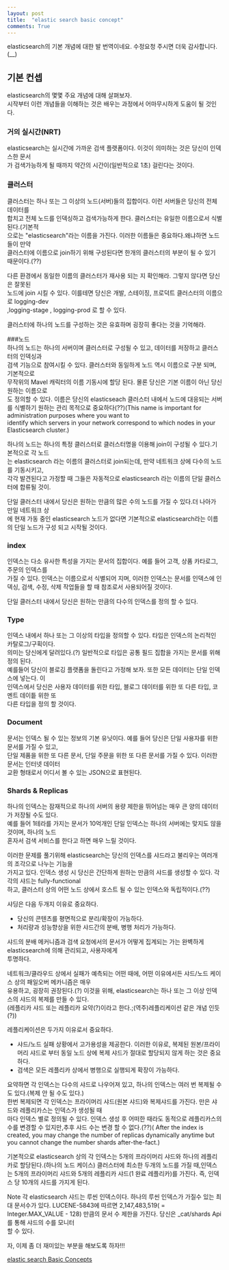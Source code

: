 ```yaml
---
layout: post
title:  "elastic search basic concept"
comments: True
---
```


elasticsearch의 기본 개념에 대한 발 번역이네요. 수정요청 주시면 더욱 감사합니다.(__)  
    
## 기본 컨셉  
elasticsearch의 몇몇 주요 개념에 대해 살펴보자.     
시작부터 이런 개념들을 이해하는 것은 배우는 과정에서 어마무시하게 도움이 될 것인다.   

### 거의 실시간(NRT)     
elasticsearch는 실시간에 가까운 검색 플랫폼이다. 이것이 의미하는 것은 당신이 인덱스한 문서    
가 검색가능하게 될 때까지 약간의 시간이(일반적으로 1초) 걸린다는 것이다.    

### 클러스터     
클러스터는 하나 또는 그 이상의 노드(서버)들의 집합이다. 이런 서버들은 당신의 전체 데이터를    
합치고 전체 노드를 인덱싱하고 검색가능하게 한다. 클러스터는 유일한 이름으로서 식별된다.(기본적    
으로는 "elasticsearch"라는 이름을 가진다. 이러한 이름들은 중요하다.왜냐하면 노드들이 만약  
클러스터에 이름으로 join하기 위해 구성된다면 한개의 클러스터의 부분이 될 수 있기 때문이다.(??)  

다른 환경에서 동일한 이름의 클러스터가 재사용 되는 지 확인해라. 그렇지 않다면 당신은 잘못된  
노드에 join 시킬 수 있다. 이를테면 당신은 개발, 스테이징, 프로덕트 클러스터의 이름으로 logging-dev  
,logging-stage , logging-prod 로 할 수 있다.  
  
클러스터에 하나의 노드를 구성하는 것은 유효하며 굉장히 좋다는 것을 기억해라.  

###노드  
하나의 노드는 하나의 서버이며 클러스터로 구성될 수 있고, 데이터를 저장하고 클러스터의 인덱싱과  
검색 기능으로 참여시킬 수 있다. 클러스터와 동일하게 노드 역시 이름으로 구분 되며, 기본적으로  
무작위의 Mavel 캐릭터의 이름 기동시에 할당 된다. 몰론 당신은 기본 이름이 아닌 당신 원하는 이름으로  
도 정의할 수 있다. 이름은 당신의 elasticseach 클러스터 내에서 노드에 대응되는 서버를 식별하기 원하는
 관리 목적으로 중요하다(??)(This name is important for administration purposes where you want to   
 identify which servers in your network correspond to which nodes in your Elasticsearch cluster.)  
   
하나의 노드는 하나의 특정 클러스터로 클러스터명을 이용해 join이 구성될 수 있다.기본적으로 각 노드   
는 elasticsearch 라는 이름의 클러스터로 join되는데, 만약 네트워크 상에  다수의 노드를 기동시키고,  
각각 발견된다고 가정할 때 그들은 자동적으로 elasticsearch 라는 이름의 단일 클러스터에 합류될 것이.  
  
단일 클러스터 내에서 당신은 원하는 만큼의 많은 수의 노드를 가질 수 있다.더 나아가 만일 네트워크 상  
에 현재 가동 중인 elasticsearch 노드가 없다면 기본적으로 elasticsearch라는 이름의 단일 노드가 구성
되고 시작될 것이다.

### index  
인덱스는 다소 유사한 특성을 가지는 문서의 집합이다. 예를 들어 고객, 상품 카타로그, 주문의 인덱스를  
가질 수 있다. 인덱스는 이름으로서 식별되어 지며, 이러한 인덱스는 문서를 인덱스에 인덱싱, 검색, 수정, 
삭제 작업들을 할 때 참조로서 사용되어질 것이다.  
  
단일 클러스터 내에서 당신은 원하는 만큼의 다수의 인덱스를 정의 할 수 있다.
  
### Type   
인덱스 내에서 하나 또는 그 이상의 타입을 정의할 수 있다. 타입은 인덱스의 논리적인 카탈로그/구획이다.  
의미는 당신에게 달려있다.(?) 일반적으로 타입은 공통 필드 집합을 가지는 문서를 위해 정의 된다.  
예를들어 당신이 블로깅 플랫폼을 돌린다고 가정해 보자. 또한 모든 데이터는 단일 인덱스에 넣는다. 이  
인덱스에서 당신은 사용자 데이터를 위한 타입, 블로그 데이터를 위한 또 다른 타입, 코멘트 데이틑 위한 또  
다른 타입을 정의 할 것이다.

### Document  
문서는 인덱스 될 수 있는 정보의 기본 유닛이다. 예를 들어 당신은 단일 사용자를 위한 문서를 가질 수 있고,  
단일 제품을 위한 또 다른 문서, 단일 주문을 위한 또 다른 문서를 가질 수 있다. 이러한 문서는 인터넷 데이터  
교환 형태로서 어디서 볼 수 있는 JSON으로 표현된다.  
  
### Shards & Replicas  
하나의 인덱스는 잠재적으로 하나의 서버의 용량 제한을 뛰어넘는 매우 큰 양의 데이터가 저장될 수도 있다.  
예를 들어 1테라를 가지는 문서가 10억개인 단일 인덱스는 하나의 서버에는 맞지도 않을 것이며, 하나의 노드  
혼자서 검색 서비스를 한다고 하면 매우 느릴 것이다.  
  
이러한 문제를 풀기위해 elasticsearch는 당신의 인덱스를 샤드라고 불리우는 여러개의 조각으로 나누는 기능을  
가지고 있다. 인덱스 생성 시 당신은 간단하게 원하는 만큼의 샤드를 생성할 수 있다. 각각의 샤드는 fully-functional  
하고, 클러스터 상의 어떤 노드 상에서 호스트 될 수 있는 인덱스와 독립적이다.(??)  
  
샤딩은 다음 두개지 이유로 중요하다.
 * 당신의 콘텐츠를 평면적으로 분리/확장이 가능하다.  
 * 처리량과 성능향상을 위한 샤드간의 분배, 병행 처리가 가능하다.  
   
샤드의 분배 메커니즘과 검색 요청에서의 문서가 어떻게 집계되는 가는 완벽하게 elasticsearch에 의해 관리되고, 사용자에게  
투명하다.  

네트워크/클라우드 상에서 실패가 예측되는 어떤 때에, 어떤 이유에서든 샤드/노드 케이스 상의 패일오버 메카니즘은 매우  
유용하고, 굉장히 권장된다.(?)  이것을 위해, elasticsearch는 하나 또는 그 이상 인덱스의 샤드의 복제를 만들 수 있다.  
(레플리카 샤드 또는 레플리카 요약(?)이라고 한다.;(역주)레플리케이션 같은 개념 인듯(?))  

레플리케이션은 두가지 이유로서 중요하다.  
* 샤드/노드 실패 상황에서 고가용성을 제공한다. 이러한 이유로, 복제된 원본/프라이머리 샤드로 부터 동일 노드 상에 복제 샤드가 절대로 할당되지 않게 하는 것은 중요하다.
* 검색은 모든 레플리카 상에서 병행으로 실행되게 확장이 가능하다.
  
요약하면 각 인덱스는 다수의 샤드로 나우어져 있고, 하나의 인덱스는 여러 번 복제될 수도 있다.(복제 안 될 수도 있다.)  
한번 복제되면 각 인덱스는 프라이머리 샤드(원본 샤드)와 복제샤드를 가진다. 만은 샤드와 레플리카스는 인덱스가 생성될 때  
마다 인덱스 별로 정의될 수 있다. 인덱스 생성 후 어떠한 때라도 동적으로 레플리카스의 수를 변경할 수 있지만,추후 샤드 수는   변경 할 수 없다.(??)( After the index is created, you may change the number of replicas dynamically anytime but you cannot change the number shards after-the-fact.)  

기본적으로 elasticsearch 상의 각 인덱스는 5개의 프라이머리 샤드와 하나의 레플리카로 할당된다.(하나의 노드 케이스)  클러스터에 최소한 두개의 노드를 가질 때,인덱스는 5개의 프라이머리 샤드와 5개의 레플리카 샤드(1 완료 레플리카)를 가진다. 
즉, 인덱스 당 10개의 샤드를 가지게 된다.  
  
    
Note 각 elasticsearch 샤드는 루씬 인덱스이다. 하나의 루씬 인덱스가 가질수 있는 최대 문서수가 있다. LUCENE-5843에 따르면
2,147,483,519( = Integer.MAX_VALUE - 128) 만큼의 문서 수 제한을 가진다. 당신은 _cat/shards Api를 통해 샤드의 수를 모니터  
할 수 있다.  
  
자, 이제 좀 더 재미있는 부분을 해보도록 하자!!!

[elastic search Basic Concepts](https://www.elastic.co/guide/en/elasticsearch/reference/current/_basic_concepts.html)





 



